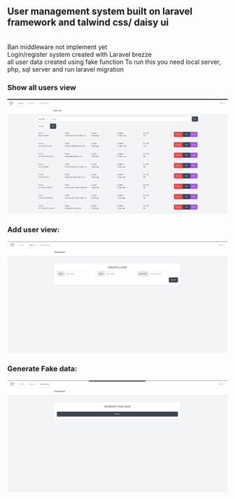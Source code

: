 <h2> User management system built on laravel framework and talwind css/ daisy ui </h2>
</br>
Ban middleware not implement yet </br>
Login/register system created with Laravel brezze </br>
<span> all user data created using fake function </span>
<span> To run this you need local server, php, sql server and run laravel migration </span>
 <h3>Show all users view </h3>
 
![Screenshot 1](/screenshots/Screenshot1.png) 

<h3> Add user view: </h3>

![Screenshot 2](/screenshots/Screenshot2.png) 

<h3> Generate Fake data: </h3>

![Screenshot 3](/screenshots/Screenshot3.png) 
